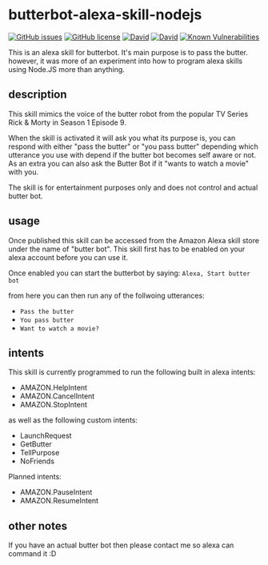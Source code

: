 # butterbot-alexa-skill-nodejs

[![GitHub issues](https://img.shields.io/github/issues/CarbonCollins/butterbot-alexa-skill-nodejs.svg)](https://github.com/CarbonCollins/butterbot-alexa-skill-nodejs/issues)
[![GitHub license](https://img.shields.io/badge/license-MIT-blue.svg)](https://raw.githubusercontent.com/CarbonCollins/butterbot-alexa-skill-nodejs/master/LICENSE)
[![David](https://img.shields.io/david/CarbonCollins/butterbot-alexa-skill-nodejs.svg)]()
[![David](https://img.shields.io/david/dev/CarbonCollins/butterbot-alexa-skill-nodejs.svg)]()
[![Known Vulnerabilities](https://snyk.io/test/github/carboncollins/butterbot-alexa-skill-nodejs/badge.svg?targetFile=package.json)](https://snyk.io/test/github/carboncollins/butterbot-alexa-skill-nodejs?targetFile=package.json)

This is an alexa skill for butterbot. It's main purpose is to pass the butter. however, it was more of an experiment into how to program alexa skills using Node.JS more than anything.

## description

This skill mimics the voice of the butter robot from the popular TV Series Rick & Morty in Season 1 Episode 9. 

When the skill is activated it will ask you what its purpose is, you can respond with either "pass the butter" or "you pass butter" depending which utterance you use with depend if the butter bot becomes self aware or not. As an extra you can also ask the Butter Bot if it "wants to watch a movie" with you.

The skill is for entertainment purposes only and does not control and actual butter bot.

## usage

Once published this skill can be accessed from the Amazon Alexa skill store under the name of "butter bot". This skill first has to be enabled on your alexa account before you can use it.

Once enabled you can start the butterbot by saying: `Alexa, Start butter bot`

from here you can then run any of the follwoing utterances:

* `Pass the butter`
* `You pass butter`
* `Want to watch a movie?`

## intents

This skill is currently programmed to run the following built in alexa intents:

* AMAZON.HelpIntent
* AMAZON.CancelIntent
* AMAZON.StopIntent

as well as the following custom intents:

* LaunchRequest
* GetButter
* TellPurpose
* NoFriends

Planned intents:

* AMAZON.PauseIntent
* AMAZON.ResumeIntent

## other notes

If you have an actual butter bot then please contact me so alexa can command it :D
